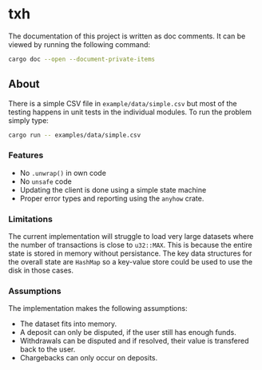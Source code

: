 # txh

The documentation of this project is written as doc comments.
It can be viewed by running the following command:

```sh
cargo doc --open --document-private-items
```

## About

There is a simple CSV file in `example/data/simple.csv` but most of the testing
happens in unit tests in the individual modules. To run the problem simply type:

```sh
cargo run -- examples/data/simple.csv
```

### Features

* No `.unwrap()` in own code
* No `unsafe` code
* Updating the client is done using a simple state machine
* Proper error types and reporting using the `anyhow` crate.

### Limitations

The current implementation will struggle to load very large datasets where the
number of transactions is close to `u32::MAX`. This is because the entire state
is stored in memory without persistance. The key data structures for the overall
state are `HashMap` so a key-value store could be used to use the disk in those
cases.

### Assumptions

The implementation makes the following assumptions:

* The dataset fits into memory.
* A deposit can only be disputed, if the user still has enough funds.
* Withdrawals can be disputed and if resolved, their value is transfered back to
  the user.
* Chargebacks can only occur on deposits.
